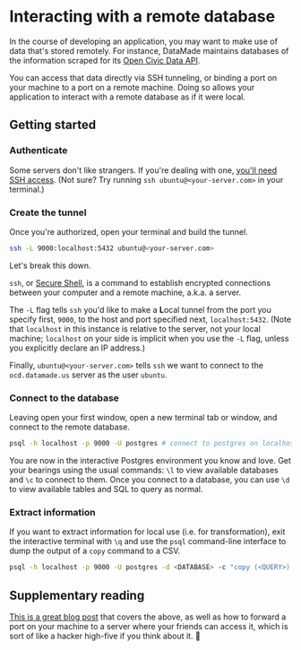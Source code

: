 # Interacting with a remote database

In the course of developing an application, you may want to make use of data that's stored remotely. For instance, DataMade maintains databases of the information scraped for its [Open Civic Data API](http://docs.opencivicdata.org/en/latest/api/index.html).

You can access that data directly via SSH tunneling, or binding a port on your machine to a port on a remote machine. Doing so allows your application to interact with a remote database as if it were local.

## Getting started

### Authenticate

Some servers don't like strangers. If you're dealing with one, [you'll need SSH access](https://www.digitalocean.com/community/tutorials/how-to-set-up-ssh-keys--2). (Not sure? Try running `ssh ubuntu@<your-server.com>` in your terminal.)

### Create the tunnel

Once you're authorized, open your terminal and build the tunnel.

```bash
ssh -L 9000:localhost:5432 ubuntu@<your-server.com>
```

Let's break this down.

`ssh`, or [Secure Shell](https://en.wikipedia.org/wiki/Secure_Shell), is a command to establish encrypted connections between your computer and a remote machine, a.k.a. a server.

The `-L` flag tells `ssh` you'd like to make a **L**ocal tunnel from the port you specify first, `9000`, to the host and port specified next, `localhost:5432`. (Note that `localhost` in this instance is relative to the server, not your local machine; `localhost` on your side is implicit when you use the `-L` flag, unless you explicitly declare an IP address.)

Finally, `ubuntu@<your-server.com>` tells `ssh` we want to connect to the `ocd.datamade.us` server as the user `ubuntu`.

### Connect to the database

Leaving open your first window, open a new terminal tab or window, and connect to the remote database.

```bash
psql -h localhost -p 9000 -U postgres # connect to postgres on localhost:9000 as the postgres user
```

You are now in the interactive Postgres environment you know and love. Get your bearings using the usual commands: `\l` to view available databases and `\c` to connect to them. Once you connect to a database, you can use `\d` to view available tables and SQL to query as normal.

### Extract information

If you want to extract information for local use (i.e. for transformation), exit the interactive terminal with `\q` and use the `psql` command-line interface to dump the output of a `copy` command to a CSV.

```bash
psql -h localhost -p 9000 -U postgres -d <DATABASE> -c "copy (<QUERY>) to stdout csv header" > shiny_new_data.csv
```

## Supplementary reading

[This is a great blog post](http://blog.trackets.com/2014/05/17/ssh-tunnel-local-and-remote-port-forwarding-explained-with-examples.html) that covers the above, as well as how to forward a port on your machine to a server where your friends can access it, which is sort of like a hacker high-five if you think about it. 🤔